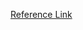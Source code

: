 [Reference Link](https://www.django-rest-framework.org/topics/documenting-your-api/#a-minimal-example-with-swagger-ui)
